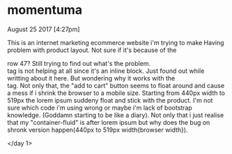# momentuma
<day1>

August 25 2017 [4:27pm]

This is an internet marketing ecommerce website i'm trying to make
Having problem with product layout. Not sure if it's because of the <div class="container-fluid"> row 47? Still trying to find out what's the problem. <br> tag is not helping at all since it's an inline block. Just found out while writting about it here. But wondering why it works with the <footer> tag. Not only that, the "add to cart" button seems to float around and cause a mess if i shrink the browser to a mobile size. Starting from 440px width to 519px the lorem ipsum suddeny float and stick with the product. I'm not sure which code i'm using wrong or maybe i'm lack of bootstrap knowledge. (Goddamn starting to be like a diary). Not only that i just realise that my "container-fluid" is after lorem ipsum but why does the bug on shronk version happen(440px to 519px width{browser width}).

</day 1>
